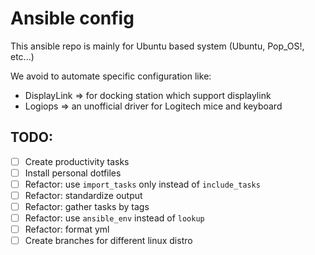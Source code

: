 # Ansible config

This ansible repo is mainly for Ubuntu based system (Ubuntu, Pop_OS!, etc...)

We avoid to automate specific configuration like:
- DisplayLink => for docking station which support displaylink
- Logiops => an unofficial driver for Logitech mice and keyboard

## TODO:

- [ ] Create productivity tasks
- [ ] Install personal dotfiles
- [ ] Refactor: use `import_tasks` only instead of `include_tasks`
- [ ] Refactor: standardize output
- [ ] Refactor: gather tasks by tags
- [ ] Refactor: use `ansible_env` instead of `lookup`
- [ ] Refactor: format yml
- [ ] Create branches for different linux distro
